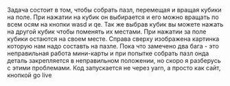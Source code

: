 Задача состоит в том, чтобы собрать пазл, перемещая и вращая кубики на поле. При нажатии на кубик он выбирается и его можно вращать по всем осям на кнопки wasd и qe.
Так же выбрав кубик вы можете нажать на другой кубик чтобы поменять их местами. При нажатии за поле кубики остаются на своем месте. Справа сверху изображена картинка которую
нам надо составть на пазле.
Пока что замечено два бага - это неправильная работа мини-карты и при попытке собрать пазл онда деталь закрепляется в неправильном положении, но скоро я разберусь с этими проблемами.
Код запускается не через yarn, а просто как сайт, кнопкой go live
